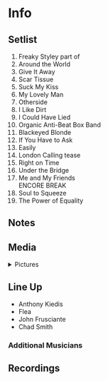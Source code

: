 # Info

## Setlist

1. Freaky Styley part of
2. Around the World
3. Give It Away
4. Scar Tissue
5. Suck My Kiss
6. My Lovely Man
7. Otherside
8. I Like Dirt
9. I Could Have Lied
10. Organic Anti-Beat Box Band
11. Blackeyed Blonde
12. If You Have to Ask
13. Easily
14. London Calling tease
15. Right on Time
16. Under the Bridge
17. Me and My Friends
<br> ENCORE BREAK
18. Soul to Squeeze
19. The Power of Equality

## Notes

## Media 

<details>
  <summary>Pictures</summary>
  <!--<img alt="Setlist" title="Setlist" src="_.jpg" height="200" />
  <img alt="Clipping" title="Clipping" src="_.jpg" height="200" />
  <img alt="Flyer" title="Flyer" src="_.jpg" height="200" />-->
</details>

## Line Up

* Anthony Kiedis
* Flea
* John Frusciante
* Chad Smith

### Additional Musicians

## Recordings
